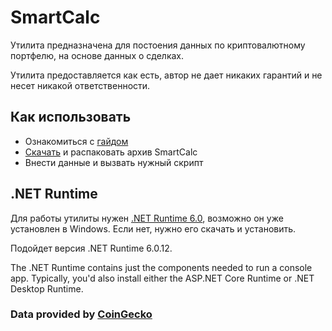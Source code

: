 # SmartCalc

Утилита предназначена для постоения данных по криптовалютному портфелю, на основе данных о сделках.

Утилита предоставляется как есть, автор не дает никаких гарантий и не несет никакой ответственности.

## Как использовать
* Ознакомиться с [гайдом](https://github.com/vit-utility/SmartCalc/blob/main/how%20to%20use.pdf)
* [Скачать](https://github.com/vit-utility/SmartCalc/releases/tag/v1.0.0) и распаковать архив SmartCalc
* Внести данные и вызвать нужный скрипт

## .NET Runtime
Для работы утилиты нужен [.NET Runtime 6.0](https://dotnet.microsoft.com/en-us/download/dotnet), возможно он уже установлен в Windows.
Если нет, нужно его скачать и установить. 

Подойдет версия .NET Runtime 6.0.12.

The .NET Runtime contains just the components needed to run a console app. Typically, you'd also install either the ASP.NET Core Runtime or .NET Desktop Runtime.

### Data provided by [CoinGecko](https://www.coingecko.com/en/api)

